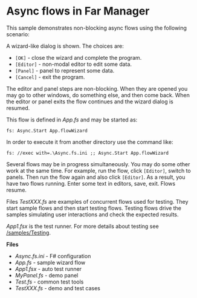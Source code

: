 # Async flows in Far Manager

[/samples/Testing]: https://github.com/nightroman/FarNet/tree/master/FSharpFar/samples/Testing

This sample demonstrates non-blocking async flows using the following scenario:

A wizard-like dialog is shown. The choices are:

- `[OK]` - close the wizard and complete the program.
- `[Editor]` - non-modal editor to edit some data.
- `[Panel]` - panel to represent some data.
- `[Cancel]` - exit the program.

The editor and panel steps are non-blocking. When they are opened you may go to
other windows, do something else, and then come back. When the editor or panel
exits the flow continues and the wizard dialog is resumed.

This flow is defined in *App.fs* and may be started as:

    fs: Async.Start App.flowWizard

In order to execute it from another directory use the command like:

    fs: //exec with=.\Async.fs.ini ;; Async.Start App.flowWizard

Several flows may be in progress simultaneously. You may do some other work at
the same time. For example, run the flow, click `[Editor]`, switch to panels.
Then run the flow again and also click `[Editor]`. As a result, you have two
flows running. Enter some text in editors, save, exit. Flows resume.

Files *TestXXX.fs* are examples of concurrent flows used for testing. They
start sample flows and then start testing flows. Testing flows drive the
samples simulating user interactions and check the expected results.

*App1.fsx* is the test runner.
For more details about testing see [/samples/Testing].

**Files**

- *Async.fs.ini* - F# configuration
- *App.fs* - sample wizard flow
- *App1.fsx* - auto test runner
- *MyPanel.fs* - demo panel
- *Test.fs* - common test tools
- *TestXXX.fs* - demo and test cases
